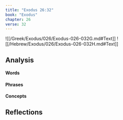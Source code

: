 ```yaml
---
title: "Exodus 26:32"
book: "Exodus"
chapter: 26
verse: 32
---
```

![[/Greek/Exodus/026/Exodus-026-032G.md#Text]]
![[/Hebrew/Exodus/026/Exodus-026-032H.md#Text]]

## Analysis

#### Words

#### Phrases

#### Concepts

## Reflections

